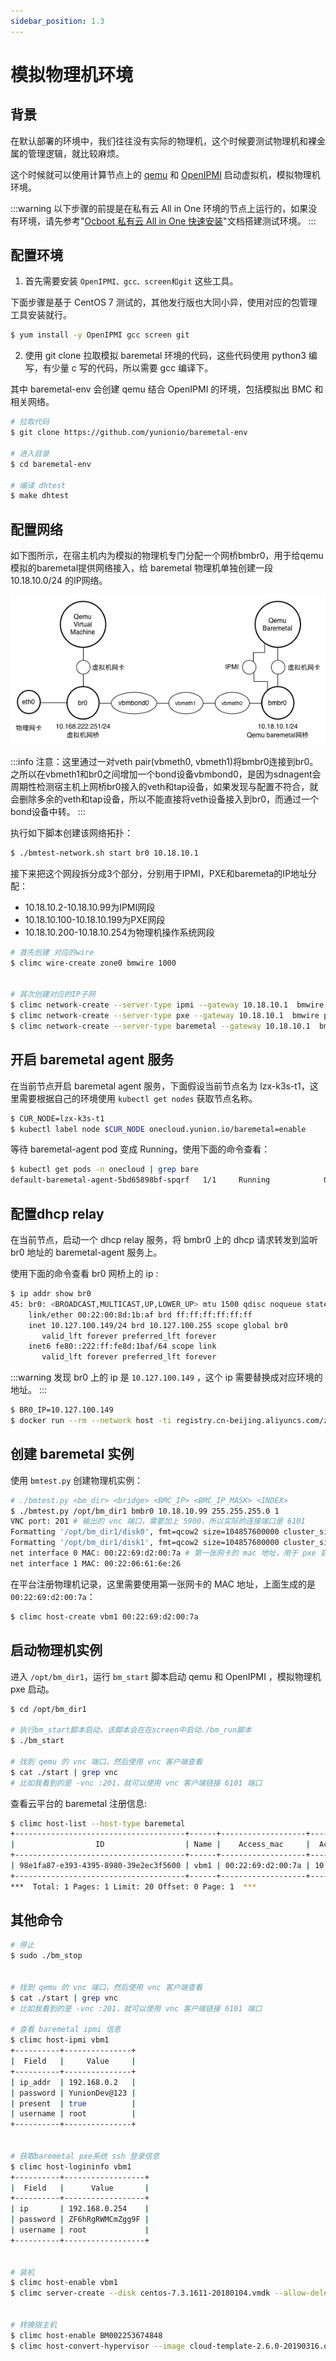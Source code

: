 ```yaml
---
sidebar_position: 1.3
---
```


# 模拟物理机环境

## 背景

在默认部署的环境中，我们往往没有实际的物理机，这个时候要测试物理机和裸金属的管理逻辑，就比较麻烦。

这个时候就可以使用计算节点上的 [qemu](https://github.com/yunionio/qemu/tree/stable-2.12) 和 [OpenIPMI](https://openipmi.sourceforge.io/) 启动虚拟机，模拟物理机环境。

:::warning
以下步骤的前提是在私有云 All in One 环境的节点上运行的，如果没有环境，请先参考"[Ocboot 私有云 All in One 快速安装](../../../getting-started/onpremise/quickstart-virt)"文档搭建测试环境。
:::

## 配置环境

1. 首先需要安装 `OpenIPMI、gcc、screen和git` 这些工具。

下面步骤是基于 CentOS 7 测试的，其他发行版也大同小异，使用对应的包管理工具安装就行。

```bash
$ yum install -y OpenIPMI gcc screen git
```

2. 使用 git clone 拉取模拟 baremetal 环境的代码，这些代码使用 python3 编写，有少量 c 写的代码，所以需要 gcc 编译下。

其中 baremetal-env 会创建 qemu 结合 OpenIPMI 的环境，包括模拟出 BMC 和相关网络。

```bash
# 拉取代码
$ git clone https://github.com/yunionio/baremetal-env

# 进入目录
$ cd baremetal-env

# 编译 dhtest
$ make dhtest
```

## 配置网络

如下图所示，在宿主机内为模拟的物理机专门分配一个网桥bmbr0，用于给qemu模拟的baremetal提供网络接入，给 baremetal 物理机单独创建一段 10.18.10.0/24 的IP网络。

![](./images/qemu-emulated-baremetal-nettopo.png)

:::info
注意：这里通过一对veth pair(vbmeth0, vbmeth1)将bmbr0连接到br0。之所以在vbmeth1和br0之间增加一个bond设备vbmbond0，是因为sdnagent会周期性检测宿主机上网桥br0接入的veth和tap设备，如果发现与配置不符合，就会删除多余的veth和tap设备，所以不能直接将veth设备接入到br0，而通过一个bond设备中转。
:::

执行如下脚本创建该网络拓扑：

```bash
$ ./bmtest-network.sh start br0 10.18.10.1
```

接下来把这个网段拆分成3个部分，分别用于IPMI，PXE和baremeta的IP地址分配：

- 10.18.10.2-10.18.10.99为IPMI网段
- 10.18.10.100-10.18.10.199为PXE网段
- 10.18.10.200-10.18.10.254为物理机操作系统网段

```bash
# 首先创建 对应的wire
$ climc wire-create zone0 bmwire 1000
 
 
# 其次创建对应的IP子网
$ climc network-create --server-type ipmi --gateway 10.18.10.1  bmwire ipmi0 10.18.10.2 10.18.10.99 24
$ climc network-create --server-type pxe --gateway 10.18.10.1  bmwire pxe0 10.18.10.100 10.18.10.199 24
$ climc network-create --server-type baremetal --gateway 10.18.10.1  bmwire bmnet0 10.18.10.200 10.18.10.254 24
```

## 开启 baremetal agent 服务

在当前节点开启 baremetal agent 服务，下面假设当前节点名为 lzx-k3s-t1，这里需要根据自己的环境使用 `kubectl get nodes` 获取节点名称。

```bash
$ CUR_NODE=lzx-k3s-t1
$ kubectl label node $CUR_NODE onecloud.yunion.io/baremetal=enable
```

等待 baremetal-agent pod 变成 Running，使用下面的命令查看：

```bash
$ kubectl get pods -n onecloud | grep bare
default-baremetal-agent-5bd65898bf-spqrf   1/1     Running            0                  3m38s
```

## 配置dhcp relay

在当前节点，启动一个 dhcp relay 服务，将 bmbr0 上的 dhcp 请求转发到监听 br0 地址的 baremetal-agent 服务上。

使用下面的命令查看 br0 网桥上的 ip :

```bash
$ ip addr show br0
45: br0: <BROADCAST,MULTICAST,UP,LOWER_UP> mtu 1500 qdisc noqueue state UNKNOWN group default qlen 1000
    link/ether 00:22:00:8d:1b:af brd ff:ff:ff:ff:ff:ff
    inet 10.127.100.149/24 brd 10.127.100.255 scope global br0
       valid_lft forever preferred_lft forever
    inet6 fe80::222:ff:fe8d:1baf/64 scope link
       valid_lft forever preferred_lft forever
```

:::warning
发现 br0 上的 ip 是 `10.127.100.149` ，这个 ip 需要替换成对应环境的地址。
:::

```bash
$ BR0_IP=10.127.100.149
$ docker run --rm --network host -ti registry.cn-beijing.aliyuncs.com/zexi/dhcprelay:20240129.0 /opt/yunion/bin/dhcprelay --interface bmbr0 --ip 10.18.10.1 --relay $BR0_IP
```

## 创建 baremetal 实例

使用 `bmtest.py` 创建物理机实例：

```bash
# ./bmtest.py <bm_dir> <bridge> <BMC_IP> <BMC_IP_MASK> <INDEX>
$ ./bmtest.py /opt/bm_dir1 bmbr0 10.18.10.99 255.255.255.0 1
VNC port: 201 # 输出的 vnc 端口，需要加上 5900，所以实际的连接端口是 6101
Formatting '/opt/bm_dir1/disk0', fmt=qcow2 size=104857600000 cluster_size=65536 lazy_refcounts=off refcount_bits=16 # 第一块磁盘
Formatting '/opt/bm_dir1/disk1', fmt=qcow2 size=104857600000 cluster_size=65536 lazy_refcounts=off refcount_bits=16 # 第二块磁盘
net interface 0 MAC: 00:22:69:d2:00:7a # 第一张网卡的 mac 地址，用于 pxe 启动
net interface 1 MAC: 00:22:06:61:6e:26
```

在平台注册物理机记录，这里需要使用第一张网卡的 MAC 地址，上面生成的是 `00:22:69:d2:00:7a`：

```bash
$ climc host-create vbm1 00:22:69:d2:00:7a
```

## 启动物理机实例

进入 `/opt/bm_dir1`，运行 `bm_start` 脚本启动 qemu 和 OpenIPMI ，模拟物理机 pxe 启动。

```bash
$ cd /opt/bm_dir1

# 执行bm_start脚本启动，该脚本会在在screen中启动./bm_run脚本
$ ./bm_start

# 找到 qemu 的 vnc 端口，然后使用 vnc 客户端查看
$ cat ./start | grep vnc
# 比如我看到的是 -vnc :201，就可以使用 vnc 客户端链接 6101 端口
```

查看云平台的 baremetal 注册信息:

```bash
$ climc host-list --host-type baremetal
+--------------------------------------+------+-------------------+--------------+---------+---------+-------------+----------+-----------+------------+-----------+--------------+-----------+--------------+
|                  ID                  | Name |    Access_mac     |  Access_ip   | Status  | enabled | host_status | mem_size | cpu_count | node_count | host_type | storage_size | domain_id | public_scope |
+--------------------------------------+------+-------------------+--------------+---------+---------+-------------+----------+-----------+------------+-----------+--------------+-----------+--------------+
| 98e1fa87-e393-4395-8980-39e2ec3f5600 | vbm1 | 00:22:69:d2:00:7a | 10.18.10.199 | running | false   | offline     | 0        | 0         | 0          | baremetal | 0            | default   | system       |
+--------------------------------------+------+-------------------+--------------+---------+---------+-------------+----------+-----------+------------+-----------+--------------+-----------+--------------+
***  Total: 1 Pages: 1 Limit: 20 Offset: 0 Page: 1  ***
```

## 其他命令


```bash
# 停止
$ sudo ./bm_stop
 
 
# 找到 qemu 的 vnc 端口，然后使用 vnc 客户端查看
$ cat ./start | grep vnc
# 比如我看到的是 -vnc :201，就可以使用 vnc 客户端链接 6101 端口

# 查看 baremetal ipmi 信息
$ climc host-ipmi vbm1
+----------+---------------+
|  Field   |     Value     |
+----------+---------------+
| ip_addr  | 192.168.0.2   |
| password | YunionDev@123 |
| present  | true          |
| username | root          |
+----------+---------------+
 
 
# 获取baremetal pxe系统 ssh 登录信息
$ climc host-logininfo vbm1
+----------+------------------+
|  Field   |      Value       |
+----------+------------------+
| ip       | 192.168.0.254    |
| password | ZF6hRgRWMCmZgg9F |
| username | root             |
+----------+------------------+
 
 
# 装机
$ climc host-enable vbm1
$ climc server-create --disk centos-7.3.1611-20180104.vmdk --allow-delete --auto-start --hypervisor baremetal --ncpu 2 test-bm 2048 --host vbm1
 
 
# 转换宿主机
$ climc host-enable BM002253674848
$ climc host-convert-hypervisor --image cloud-template-2.6.0-20190316.qcow2 vbm1
```
